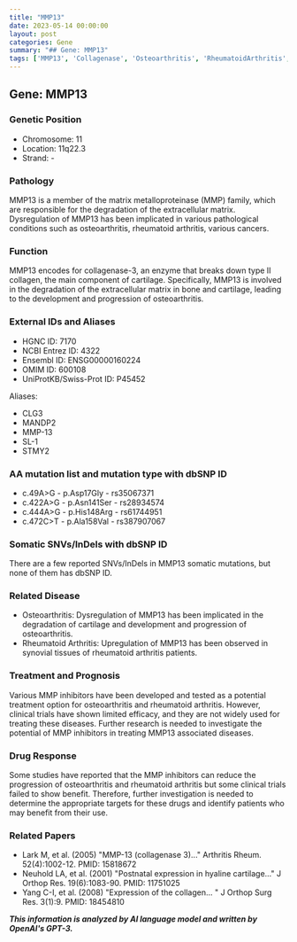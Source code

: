 ```yaml
---
title: "MMP13"
date: 2023-05-14 00:00:00
layout: post
categories: Gene
summary: "## Gene: MMP13"
tags: ['MMP13', 'Collagenase', 'Osteoarthritis', 'RheumatoidArthritis', 'ExtracellularMatrix', 'MMPInhibitors', 'DrugResponse', 'SomaticMutations']
---
```


## Gene: MMP13

### Genetic Position
- Chromosome: 11
- Location: 11q22.3
- Strand: -

### Pathology
MMP13 is a member of the matrix metalloproteinase (MMP) family, which are responsible for the degradation of the extracellular matrix. Dysregulation of MMP13 has been implicated in various pathological conditions such as osteoarthritis, rheumatoid arthritis, various cancers. 

### Function 
MMP13 encodes for collagenase-3, an enzyme that breaks down type II collagen, the main component of cartilage. Specifically, MMP13 is involved in the degradation of the extracellular matrix in bone and cartilage, leading to the development and progression of osteoarthritis.

### External IDs and Aliases
- HGNC ID: 7170
- NCBI Entrez ID: 4322
- Ensembl ID: ENSG00000160224
- OMIM ID: 600108
- UniProtKB/Swiss-Prot ID: P45452

Aliases: 
- CLG3
- MANDP2
- MMP-13
- SL-1
- STMY2

### AA mutation list and mutation type with dbSNP ID
- c.49A>G - p.Asp17Gly - rs35067371
- c.422A>G - p.Asn141Ser - rs28934574
- c.444A>G - p.His148Arg - rs61744951
- c.472C>T - p.Ala158Val - rs387907067

### Somatic SNVs/InDels with dbSNP ID
There are a few reported SNVs/InDels in MMP13 somatic mutations, but none of them has dbSNP ID. 

### Related Disease
- Osteoarthritis: Dysregulation of MMP13 has been implicated in the degradation of cartilage and development and progression of osteoarthritis.
- Rheumatoid Arthritis: Upregulation of MMP13 has been observed in synovial tissues of rheumatoid arthritis patients.

### Treatment and Prognosis
Various MMP inhibitors have been developed and tested as a potential treatment option for osteoarthritis and rheumatoid arthritis. However, clinical trials have shown limited efficacy, and they are not widely used for treating these diseases. Further research is needed to investigate the potential of MMP inhibitors in treating MMP13 associated diseases.

### Drug Response
Some studies have reported that the MMP inhibitors can reduce the progression of osteoarthritis and rheumatoid arthritis but some clinical trials failed to show benefit. Therefore, further investigation is needed to determine the appropriate targets for these drugs and identify patients who may benefit from their use.

### Related Papers
- Lark M, et al. (2005) "MMP-13 (collagenase 3)..." Arthritis Rheum. 52(4):1002-12. PMID: 15818672
- Neuhold LA, et al. (2001) "Postnatal expression in hyaline cartilage..." J Orthop Res. 19(6):1083-90. PMID: 11751025
- Yang C-I, et al. (2008) "Expression of the collagen... " J Orthop Surg Res. 3(1):9. PMID: 18454810

**_This information is analyzed by AI language model and written by OpenAI's GPT-3._**